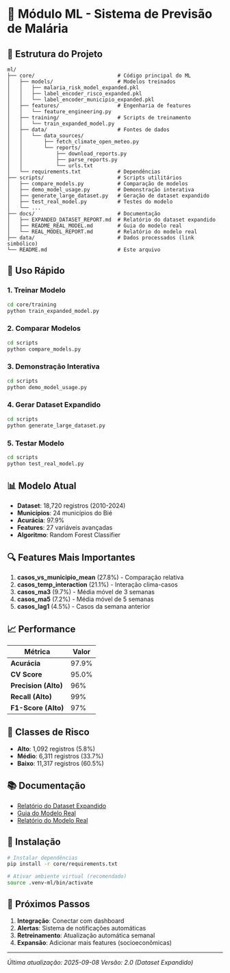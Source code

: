 # 🤖 Módulo ML - Sistema de Previsão de Malária

## 📁 Estrutura do Projeto

```
ml/
├── core/                           # Código principal do ML
│   ├── models/                     # Modelos treinados
│   │   ├── malaria_risk_model_expanded.pkl
│   │   ├── label_encoder_risco_expanded.pkl
│   │   └── label_encoder_municipio_expanded.pkl
│   ├── features/                   # Engenharia de features
│   │   └── feature_engineering.py
│   ├── training/                   # Scripts de treinamento
│   │   └── train_expanded_model.py
│   ├── data/                       # Fontes de dados
│   │   └── data_sources/
│   │       ├── fetch_climate_open_meteo.py
│   │       └── reports/
│   │           ├── download_reports.py
│   │           ├── parse_reports.py
│   │           └── urls.txt
│   └── requirements.txt            # Dependências
├── scripts/                        # Scripts utilitários
│   ├── compare_models.py           # Comparação de modelos
│   ├── demo_model_usage.py         # Demonstração interativa
│   ├── generate_large_dataset.py   # Geração de dataset expandido
│   ├── test_real_model.py          # Testes do modelo
│   └── ...
├── docs/                           # Documentação
│   ├── EXPANDED_DATASET_REPORT.md  # Relatório do dataset expandido
│   ├── README_REAL_MODEL.md        # Guia do modelo real
│   └── REAL_MODEL_REPORT.md        # Relatório do modelo real
├── data/                           # Dados processados (link simbólico)
└── README.md                       # Este arquivo
```

## 🚀 Uso Rápido

### 1. Treinar Modelo
```bash
cd core/training
python train_expanded_model.py
```

### 2. Comparar Modelos
```bash
cd scripts
python compare_models.py
```

### 3. Demonstração Interativa
```bash
cd scripts
python demo_model_usage.py
```

### 4. Gerar Dataset Expandido
```bash
cd scripts
python generate_large_dataset.py
```

### 5. Testar Modelo
```bash
cd scripts
python test_real_model.py
```

## 📊 Modelo Atual

- **Dataset**: 18,720 registros (2010-2024)
- **Municípios**: 24 municípios do Bié
- **Acurácia**: 97.9%
- **Features**: 27 variáveis avançadas
- **Algoritmo**: Random Forest Classifier

## 🔍 Features Mais Importantes

1. **casos_vs_municipio_mean** (27.8%) - Comparação relativa
2. **casos_temp_interaction** (21.1%) - Interação clima-casos
3. **casos_ma3** (9.7%) - Média móvel de 3 semanas
4. **casos_ma5** (7.2%) - Média móvel de 5 semanas
5. **casos_lag1** (4.5%) - Casos da semana anterior

## 📈 Performance

| Métrica | Valor |
|---------|-------|
| **Acurácia** | 97.9% |
| **CV Score** | 95.0% |
| **Precision (Alto)** | 96% |
| **Recall (Alto)** | 99% |
| **F1-Score (Alto)** | 97% |

## 🎯 Classes de Risco

- **Alto**: 1,092 registros (5.8%)
- **Médio**: 6,311 registros (33.7%)
- **Baixo**: 11,317 registros (60.5%)

## 📚 Documentação

- [Relatório do Dataset Expandido](docs/EXPANDED_DATASET_REPORT.md)
- [Guia do Modelo Real](docs/README_REAL_MODEL.md)
- [Relatório do Modelo Real](docs/REAL_MODEL_REPORT.md)

## 🔧 Instalação

```bash
# Instalar dependências
pip install -r core/requirements.txt

# Ativar ambiente virtual (recomendado)
source .venv-ml/bin/activate
```

## 🚀 Próximos Passos

1. **Integração**: Conectar com dashboard
2. **Alertas**: Sistema de notificações automáticas
3. **Retreinamento**: Atualização automática semanal
4. **Expansão**: Adicionar mais features (socioeconômicas)

---
*Última atualização: 2025-09-08*
*Versão: 2.0 (Dataset Expandido)*